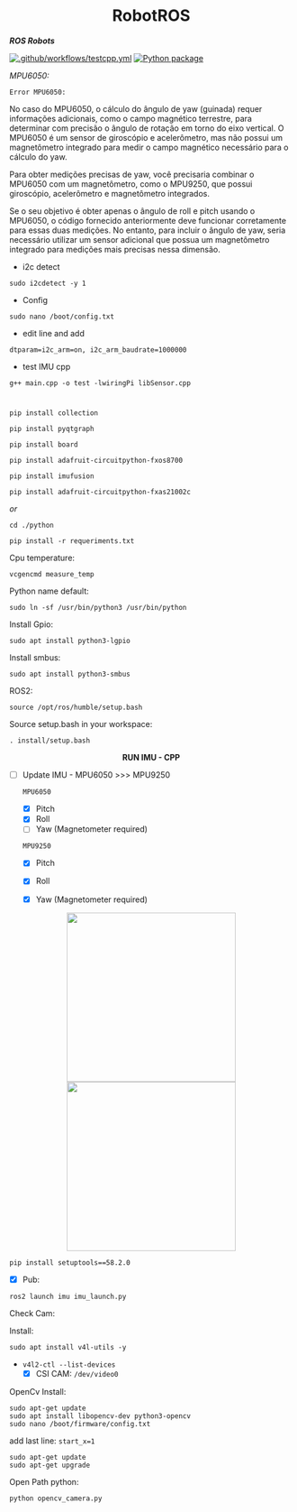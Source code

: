 <h1 align="middle">RobotROS</h1>



***ROS Robots***


[![.github/workflows/testcpp.yml](https://github.com/Thxssio/RobotROS/actions/workflows/testcpp.yml/badge.svg)](https://github.com/Thxssio/RobotROS/actions/workflows/testcpp.yml)
[![Python package](https://github.com/Thxssio/RobotROS/actions/workflows/testpython.yml/badge.svg)](https://github.com/Thxssio/RobotROS/actions/workflows/testpython.yml)



*MPU6050:*

`Error MPU6050:`


No caso do MPU6050, o cálculo do ângulo de yaw (guinada) requer informações adicionais, como o campo magnético terrestre, para determinar com precisão o ângulo de rotação em torno do eixo vertical. O MPU6050 é um sensor de giroscópio e acelerômetro, mas não possui um magnetômetro integrado para medir o campo magnético necessário para o cálculo do yaw.

Para obter medições precisas de yaw, você precisaria combinar o MPU6050 com um magnetômetro, como o MPU9250, que possui giroscópio, acelerômetro e magnetômetro integrados.

Se o seu objetivo é obter apenas o ângulo de roll e pitch usando o MPU6050, o código fornecido anteriormente deve funcionar corretamente para essas duas medições. No entanto, para incluir o ângulo de yaw, seria necessário utilizar um sensor adicional que possua um magnetômetro integrado para medições mais precisas nessa dimensão.



 - i2c detect
 ```
 sudo i2cdetect -y 1
 ```
 - Config 
  ```
  sudo nano /boot/config.txt
  ```
  - edit line and add 
  ```
dtparam=i2c_arm=on, i2c_arm_baudrate=1000000
  ```
  - test IMU cpp
  ```
  g++ main.cpp -o test -lwiringPi libSensor.cpp
  ```
  
  #

`pip install collection`

`pip install pyqtgraph`

`pip install board`

`pip install adafruit-circuitpython-fxos8700`

`pip install imufusion`

`pip install adafruit-circuitpython-fxas21002c`

*or*
```
cd ./python
```
```
pip install -r requeriments.txt
```
<!--
*ROS Install:*

```
lsb_release -sc
```
```
locale  

sudo apt update && sudo apt install locales
sudo locale-gen en_US en_US.UTF-8
sudo update-locale LC_ALL=en_US.UTF-8 LANG=en_US.UTF-8
export LANG=en_US.UTF-8

locale  
```
```
sudo apt install software-properties-common
sudo add-apt-repository "deb http://archive.ubuntu.com/ubuntu $(lsb_release -sc) main universe restricted multiverse"
```
```
sudo apt update && sudo apt install curl -y
sudo curl -sSL https://raw.githubusercontent.com/ros/rosdistro/master/ros.key -o /usr/share/keyrings/ros-archive-keyring.gpg
```
```
echo "deb [arch=$(dpkg --print-architecture) signed-by=/usr/share/keyrings/ros-archive-keyring.gpg] http://packages.ros.org/ros2/ubuntu $(. /etc/os-release && echo $UBUNTU_CODENAME) main" | sudo tee /etc/apt/sources.list.d/ros2.list > /dev/null
```
```

```
-->

Cpu temperature:
```
vcgencmd measure_temp
```
Python name default:

```
sudo ln -sf /usr/bin/python3 /usr/bin/python
```
Install Gpio:

```
sudo apt install python3-lgpio
```

Install smbus:

```
sudo apt install python3-smbus
```

ROS2:

```
source /opt/ros/humble/setup.bash
```

Source setup.bash in your workspace:

```
. install/setup.bash
```
<p align="middle">
<strong>
 RUN IMU - CPP
</strong>
</p>


- [ ] Update IMU - MPU6050 >>> MPU9250
    
    
    `MPU6050`
     -  [x] Pitch
     -  [x] Roll
     -  [ ] Yaw   (Magnetometer required)

    `MPU9250`
     -  [x] Pitch
     -  [x] Roll
     -  [x] Yaw   (Magnetometer required)




<div align="center">
 <img src="https://i.pinimg.com/originals/09/9d/7c/099d7c665bb501d39facd33de0f4c22c.png" width="auto" height="300">
 <img src="https://i.ebayimg.com/images/g/eVIAAOSwYh5hwq9h/s-l500.jpg" width="auto" height="300">
</div>

```
pip install setuptools==58.2.0
```
- [x] Pub:
```
ros2 launch imu imu_launch.py
```

Check Cam:

Install:

```
sudo apt install v4l-utils -y
```
* `v4l2-ctl --list-devices`
    - [x] CSI CAM: `/dev/video0`

OpenCv Install:

```
sudo apt-get update
sudo apt install libopencv-dev python3-opencv
sudo nano /boot/firmware/config.txt
```
add last line: `start_x=1`

```
sudo apt-get update
sudo apt-get upgrade
```
 Open Path python: 
 ```
 python opencv_camera.py
 ```
